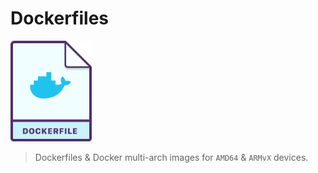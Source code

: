 # Dockerfiles

<img src="dockerfile-icon.png" width="130">

> Dockerfiles & Docker multi-arch images for `AMD64` & `ARMvX` devices.